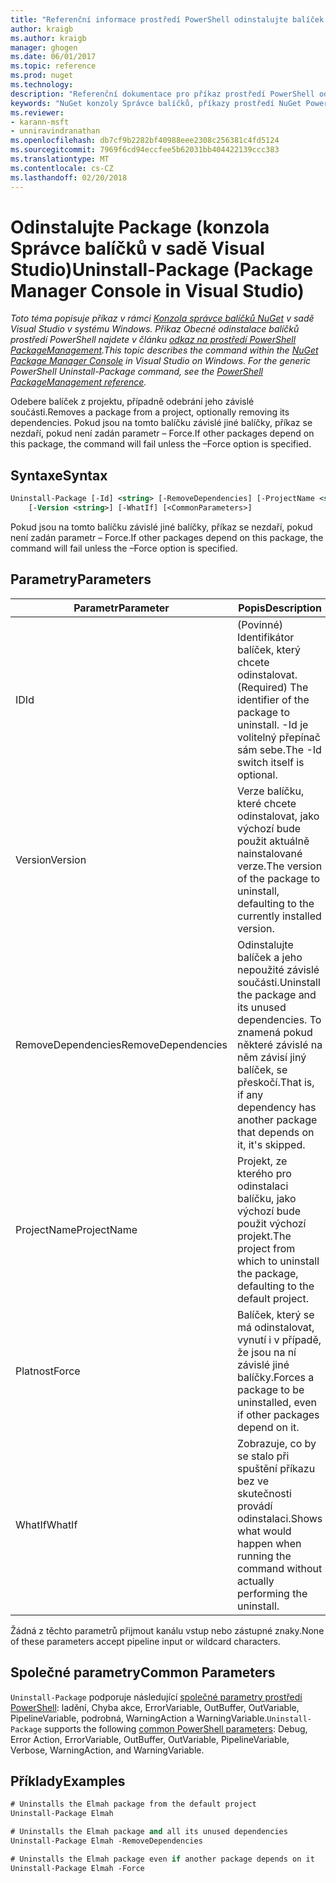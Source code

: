 ```yaml
---
title: "Referenční informace prostředí PowerShell odinstalujte balíček NuGet | Microsoft Docs"
author: kraigb
ms.author: kraigb
manager: ghogen
ms.date: 06/01/2017
ms.topic: reference
ms.prod: nuget
ms.technology: 
description: "Referenční dokumentace pro příkaz prostředí PowerShell odinstalace balíčku v konzole Správce balíčků NuGet v sadě Visual Studio."
keywords: "NuGet konzoly Správce balíčků, příkazy prostředí NuGet Powershell, NuGet Powershell odkaz, odinstalační balíček"
ms.reviewer:
- karann-msft
- unniravindranathan
ms.openlocfilehash: db7cf9b2282bf40988eee2308c256381c4fd5124
ms.sourcegitcommit: 7969f6cd94eccfee5b62031bb404422139ccc383
ms.translationtype: MT
ms.contentlocale: cs-CZ
ms.lasthandoff: 02/20/2018
---
```

# <a name="uninstall-package-package-manager-console-in-visual-studio"></a><span data-ttu-id="50dc9-104">Odinstalujte Package (konzola Správce balíčků v sadě Visual Studio)</span><span class="sxs-lookup"><span data-stu-id="50dc9-104">Uninstall-Package (Package Manager Console in Visual Studio)</span></span>

<span data-ttu-id="50dc9-105">*Toto téma popisuje příkaz v rámci [Konzola správce balíčků NuGet](package-manager-console.md) v sadě Visual Studio v systému Windows. Příkaz Obecné odinstalace balíčků prostředí PowerShell najdete v článku [odkaz na prostředí PowerShell PackageManagement](/powershell/module/packagemanagement/?view=powershell-6).*</span><span class="sxs-lookup"><span data-stu-id="50dc9-105">*This topic describes the command within the [NuGet Package Manager Console](package-manager-console.md) in Visual Studio on Windows. For the generic PowerShell Uninstall-Package command, see the [PowerShell PackageManagement reference](/powershell/module/packagemanagement/?view=powershell-6).*</span></span>

<span data-ttu-id="50dc9-106">Odebere balíček z projektu, případně odebrání jeho závislé součásti.</span><span class="sxs-lookup"><span data-stu-id="50dc9-106">Removes a package from a project, optionally removing its dependencies.</span></span> <span data-ttu-id="50dc9-107">Pokud jsou na tomto balíčku závislé jiné balíčky, příkaz se nezdaří, pokud není zadán parametr – Force.</span><span class="sxs-lookup"><span data-stu-id="50dc9-107">If other packages depend on this package, the command will fail unless the –Force option is specified.</span></span>

## <a name="syntax"></a><span data-ttu-id="50dc9-108">Syntaxe</span><span class="sxs-lookup"><span data-stu-id="50dc9-108">Syntax</span></span>

```ps
Uninstall-Package [-Id] <string> [-RemoveDependencies] [-ProjectName <string>] [-Force]
    [-Version <string>] [-WhatIf] [<CommonParameters>]
```

<span data-ttu-id="50dc9-109">Pokud jsou na tomto balíčku závislé jiné balíčky, příkaz se nezdaří, pokud není zadán parametr – Force.</span><span class="sxs-lookup"><span data-stu-id="50dc9-109">If other packages depend on this package, the command will fail unless the –Force option is specified.</span></span>

## <a name="parameters"></a><span data-ttu-id="50dc9-110">Parametry</span><span class="sxs-lookup"><span data-stu-id="50dc9-110">Parameters</span></span>

| <span data-ttu-id="50dc9-111">Parametr</span><span class="sxs-lookup"><span data-stu-id="50dc9-111">Parameter</span></span> | <span data-ttu-id="50dc9-112">Popis</span><span class="sxs-lookup"><span data-stu-id="50dc9-112">Description</span></span> |
| --- | --- |
| <span data-ttu-id="50dc9-113">ID</span><span class="sxs-lookup"><span data-stu-id="50dc9-113">Id</span></span> | <span data-ttu-id="50dc9-114">(Povinné) Identifikátor balíček, který chcete odinstalovat.</span><span class="sxs-lookup"><span data-stu-id="50dc9-114">(Required) The identifier of the package to uninstall.</span></span> <span data-ttu-id="50dc9-115">-Id je volitelný přepínač sám sebe.</span><span class="sxs-lookup"><span data-stu-id="50dc9-115">The -Id switch itself is optional.</span></span> |
| <span data-ttu-id="50dc9-116">Version</span><span class="sxs-lookup"><span data-stu-id="50dc9-116">Version</span></span> | <span data-ttu-id="50dc9-117">Verze balíčku, které chcete odinstalovat, jako výchozí bude použit aktuálně nainstalované verze.</span><span class="sxs-lookup"><span data-stu-id="50dc9-117">The version of the package to uninstall, defaulting to the currently installed version.</span></span> |
| <span data-ttu-id="50dc9-118">RemoveDependencies</span><span class="sxs-lookup"><span data-stu-id="50dc9-118">RemoveDependencies</span></span> | <span data-ttu-id="50dc9-119">Odinstalujte balíček a jeho nepoužité závislé součásti.</span><span class="sxs-lookup"><span data-stu-id="50dc9-119">Uninstall the package and its unused dependencies.</span></span> <span data-ttu-id="50dc9-120">To znamená pokud některé závislé na něm závisí jiný balíček, se přeskočí.</span><span class="sxs-lookup"><span data-stu-id="50dc9-120">That is, if any dependency has another package that depends on it, it's skipped.</span></span> |
| <span data-ttu-id="50dc9-121">ProjectName</span><span class="sxs-lookup"><span data-stu-id="50dc9-121">ProjectName</span></span> | <span data-ttu-id="50dc9-122">Projekt, ze kterého pro odinstalaci balíčku, jako výchozí bude použit výchozí projekt.</span><span class="sxs-lookup"><span data-stu-id="50dc9-122">The project from which to uninstall the package, defaulting to the default project.</span></span> |
| <span data-ttu-id="50dc9-123">Platnost</span><span class="sxs-lookup"><span data-stu-id="50dc9-123">Force</span></span> | <span data-ttu-id="50dc9-124">Balíček, který se má odinstalovat, vynutí i v případě, že jsou na ní závislé jiné balíčky.</span><span class="sxs-lookup"><span data-stu-id="50dc9-124">Forces a package to be uninstalled, even if other packages depend on it.</span></span> |
| <span data-ttu-id="50dc9-125">WhatIf</span><span class="sxs-lookup"><span data-stu-id="50dc9-125">WhatIf</span></span> | <span data-ttu-id="50dc9-126">Zobrazuje, co by se stalo při spuštění příkazu bez ve skutečnosti provádí odinstalaci.</span><span class="sxs-lookup"><span data-stu-id="50dc9-126">Shows what would happen when running the command without actually performing the uninstall.</span></span> |

<span data-ttu-id="50dc9-127">Žádná z těchto parametrů přijmout kanálu vstup nebo zástupné znaky.</span><span class="sxs-lookup"><span data-stu-id="50dc9-127">None of these parameters accept pipeline input or wildcard characters.</span></span>

## <a name="common-parameters"></a><span data-ttu-id="50dc9-128">Společné parametry</span><span class="sxs-lookup"><span data-stu-id="50dc9-128">Common Parameters</span></span>

<span data-ttu-id="50dc9-129">`Uninstall-Package` podporuje následující [společné parametry prostředí PowerShell](http://go.microsoft.com/fwlink/?LinkID=113216): ladění, Chyba akce, ErrorVariable, OutBuffer, OutVariable, PipelineVariable, podrobná, WarningAction a WarningVariable.</span><span class="sxs-lookup"><span data-stu-id="50dc9-129">`Uninstall-Package` supports the following [common PowerShell parameters](http://go.microsoft.com/fwlink/?LinkID=113216): Debug, Error Action, ErrorVariable, OutBuffer, OutVariable, PipelineVariable, Verbose, WarningAction, and WarningVariable.</span></span>

## <a name="examples"></a><span data-ttu-id="50dc9-130">Příklady</span><span class="sxs-lookup"><span data-stu-id="50dc9-130">Examples</span></span>

```ps
# Uninstalls the Elmah package from the default project
Uninstall-Package Elmah

# Uninstalls the Elmah package and all its unused dependencies
Uninstall-Package Elmah -RemoveDependencies 

# Uninstalls the Elmah package even if another package depends on it
Uninstall-Package Elmah -Force
```
